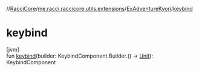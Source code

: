//[RacciCore](../../../index.md)/[me.racci.raccicore.utils.extensions](../index.md)/[ExAdventureKyori](index.md)/[keybind](keybind.md)

# keybind

[jvm]\
fun [keybind](keybind.md)(builder: KeybindComponent.Builder.() -&gt; [Unit](https://kotlinlang.org/api/latest/jvm/stdlib/kotlin/-unit/index.html)): KeybindComponent
